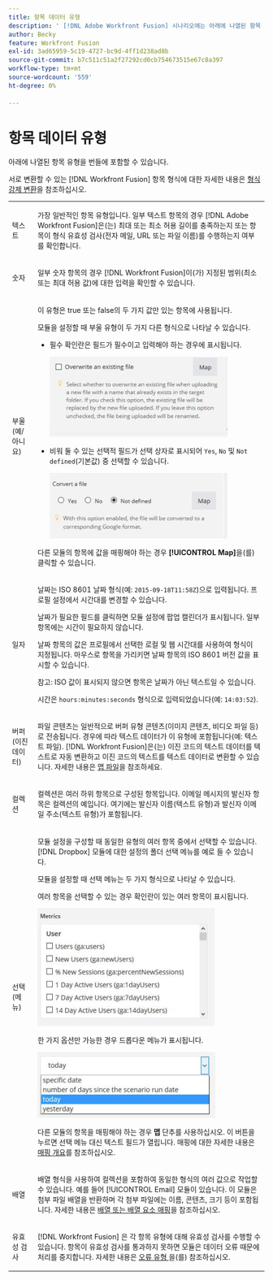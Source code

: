 ```yaml
---
title: 항목 데이터 유형
description: ' [!DNL Adobe Workfront Fusion] 시나리오에는 아래에 나열된 항목 유형이 번들로 포함될 수 있습니다.'
author: Becky
feature: Workfront Fusion
exl-id: 3ad65959-5c19-4727-bc9d-4ff1d238ad8b
source-git-commit: b7c511c51a2f27292cd0cb754673515e67c8a397
workflow-type: tm+mt
source-wordcount: '559'
ht-degree: 0%

---
```


# 항목 데이터 유형

아래에 나열된 항목 유형을 번들에 포함할 수 있습니다.

서로 변환할 수 있는 [!DNL Workfront Fusion] 항목 형식에 대한 자세한 내용은 [형식 강제 변환](/help/workfront-fusion/references/mapping-panel/data-types/type-coercion.md)을 참조하십시오.

<table style="table-layout:auto">
 <col> 
 <col> 
 <tbody> 
  <tr> 
   <td role="rowheader"> <p>텍스트</p> </td> 
   <td> <p>가장 일반적인 항목 유형입니다. 일부 텍스트 항목의 경우 [!DNL Adobe Workfront Fusion]은(는) 최대 또는 최소 허용 길이를 충족하는지 또는 항목이 형식 유효성 검사(전자 메일, URL 또는 파일 이름)를 수행하는지 여부를 확인합니다.</p> </td> 
  </tr> 
  <tr> 
   <td role="rowheader"> <p>숫자</p> </td> 
   <td> <p>일부 숫자 항목의 경우 [!DNL Workfront Fusion]이(가) 지정된 범위(최소 또는 최대 허용 값)에 대한 입력을 확인할 수 있습니다.</p> </td> 
  </tr> 
  <tr> 
   <td role="rowheader"> <p>부울(예/아니요)</p> </td> 
   <td> <p>이 유형은 true 또는 false의 두 가지 값만 있는 항목에 사용됩니다. </p> <p>모듈을 설정할 때 부울 유형이 두 가지 다른 형식으로 나타날 수 있습니다.</p> 
    <ul> 
     <li> <p>필수 확인란은 필드가 필수이고 입력해야 하는 경우에 표시됩니다.</p> <p> <img src="assets/boolean-checkbox-350x158.jpg" style="width: 350;height: 158;"> </p> </li> 
     <li> <p>비워 둘 수 있는 선택적 필드가 선택 상자로 표시되어 <code>Yes</code>, <code>No</code> 및 <code>Not defined</code>(기본값) 중 선택할 수 있습니다.</p> <p> <img src="assets/boolean-convert-file-350x129.jpg" style="width: 350;height: 129;"> </p> </li> 
    </ul> <p>다른 모듈의 항목에 값을 매핑해야 하는 경우 <strong>[!UICONTROL Map]</strong>을(를) 클릭할 수 있습니다.</p> </td> 
  </tr> 
  <tr> 
   <td role="rowheader"> <p>일자</p> </td> 
   <td> <p>날짜는 ISO 8601 날짜 형식(예: <code>2015-09-18T11:58Z</code>)으로 입력됩니다. 프로필 설정에서 시간대를 변경할 수 있습니다. </p> <p>날짜가 필요한 필드를 클릭하면 모듈 설정에 팝업 캘린더가 표시됩니다. 일부 항목에는 시간이 필요하지 않습니다.</p> <p>날짜 항목의 값은 프로필에서 선택한 로컬 및 웹 시간대를 사용하여 형식이 지정됩니다. 마우스로 항목을 가리키면 날짜 항목의 ISO 8601 버전 값을 표시할 수 있습니다.</p> <p>참고: ISO 값이 표시되지 않으면 항목은 날짜가 아닌 텍스트일 수 있습니다.</p> <p>시간은 <code>hours:minutes:seconds</code> 형식으로 입력되었습니다(예: <code>14:03:52</code>).</p> </td> 
  </tr> 
  <tr> 
   <td role="rowheader"> <p>버퍼(이진 데이터)</p> </td> 
   <td> <p>파일 콘텐츠는 일반적으로 버퍼 유형 콘텐츠(이미지 콘텐츠, 비디오 파일 등)로 전송됩니다. 경우에 따라 텍스트 데이터가 이 유형에 포함됩니다(예: 텍스트 파일). [!DNL Workfront Fusion]은(는) 이진 코드의 텍스트 데이터를 텍스트로 자동 변환하고 이진 코드의 텍스트를 텍스트 데이터로 변환할 수 있습니다. 자세한 내용은 <a href="/help/workfront-fusion/create-scenarios/map-data/map-files.md" class="MCXref xref">맵 파일</a>을 참조하세요.</p> </td> 
  </tr> 
  <tr> 
   <td role="rowheader"> <p>컬렉션</p> </td> 
   <td> <p>컬렉션은 여러 하위 항목으로 구성된 항목입니다. 이메일 메시지의 발신자 항목은 컬렉션의 예입니다. 여기에는 발신자 이름(텍스트 유형)과 발신자 이메일 주소(텍스트 유형)가 포함됩니다.</p> </td> 
  </tr> 
  <tr> 
   <td role="rowheader"> <p>선택(메뉴)</p> </td> 
   <td> <p>모듈 설정을 구성할 때 동일한 유형의 여러 항목 중에서 선택할 수 있습니다. [!DNL Dropbox] 모듈에 대한 설정의 폴더 선택 메뉴를 예로 들 수 있습니다. </p> <p>모듈을 설정할 때 선택 메뉴는 두 가지 형식으로 나타날 수 있습니다.</p> <p> <p>여러 항목을 선택할 수 있는 경우 확인란이 있는 여러 항목이 표시됩니다.</p> <p> <img src="assets/image-kb-type-list-multi-350x232.jpg" style="width: 350;height: 232;"> </p> </p> <p>한 가지 옵션만 가능한 경우 드롭다운 메뉴가 표시됩니다.</p> <p> <img src="assets/select-menu-dropdown-350x130.jpg" style="width: 350;height: 130;"> </p> <p>다른 모듈의 항목을 매핑해야 하는 경우 <strong>맵</strong> 단추를 사용하십시오. 이 버튼을 누르면 선택 메뉴 대신 텍스트 필드가 열립니다. 매핑에 대한 자세한 내용은 <a href="/help/workfront-fusion/get-started-with-fusion/understand-fusion/mapping-overview.md" class="MCXref xref">매핑 개요</a>를 참조하십시오.</p> </td> 
  </tr> 
  <tr> 
   <td role="rowheader"> <p>배열</p> </td> 
   <td> <p>배열 형식을 사용하여 컬렉션을 포함하여 동일한 형식의 여러 값으로 작업할 수 있습니다. 예를 들어 [!UICONTROL Email] 모듈이 있습니다. 이 모듈은 첨부 파일 배열을 반환하며 각 첨부 파일에는 이름, 콘텐츠, 크기 등이 포함됩니다. 자세한 내용은 <a href="/help/workfront-fusion/create-scenarios/map-data/map-an-array.md" class="MCXref xref">배열 또는 배열 요소 매핑</a>을 참조하십시오.</p> </td> 
  </tr> 
  <tr> 
   <td role="rowheader"> <p>유효성 검사</p> </td> 
   <td> <p>[!DNL Workfront Fusion] 은 각 항목 유형에 대해 유효성 검사를 수행할 수 있습니다. 항목이 유효성 검사를 통과하지 못하면 모듈은 데이터 오류 때문에 처리를 중지합니다. 자세한 내용은 <a href="/help/workfront-fusion/references/errors/error-processing.md" class="MCXref xref">오류 유형 </a>을(를) 참조하십시오. </p> </td> 
  </tr> 
 </tbody> 
</table>
